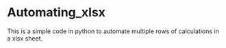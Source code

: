 # Automating_xlsx

This is a simple code in python to automate multiple rows of calculations in a xlsx sheet.

